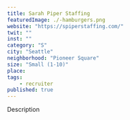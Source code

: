 ```yaml
---
title: Sarah Piper Staffing
featuredImage: ./-hamburgers.png
website: "https://spiperstaffing.com/"
twit: ""
inst: ""
category: "S"
city: "Seattle"
neighborhood: "Pioneer Square"
size: "Small (1-10)"
place: 
tags:
    - recruiter
published: true
---
```


Description
